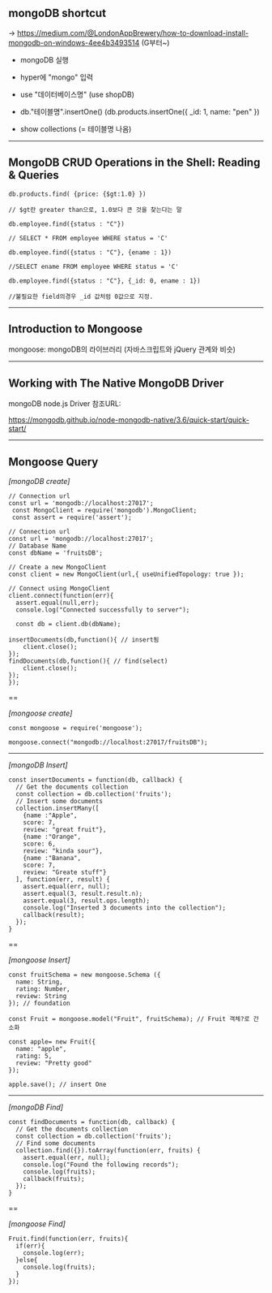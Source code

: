 
## mongoDB shortcut

-> https://medium.com/@LondonAppBrewery/how-to-download-install-mongodb-on-windows-4ee4b3493514 (G부터~)



- mongoDB 실행

- hyper에 "mongo" 입력

- use "데이터베이스명"  (use shopDB)

- db."테이블명".insertOne() (db.products.insertOne({ _id: 1, name: "pen" })

- show collections (= 테이블명 나옴)

-----

## MongoDB CRUD Operations in the Shell: Reading & Queries

```
db.products.find( {price: {$gt:1.0} })

// $gt란 greater than으로, 1.0보다 큰 것을 찾는다는 말
```

```
db.employee.find({status : "C"}) 

// SELECT * FROM employee WHERE status = 'C'
```

```
db.employee.find({status : "C"}, {ename : 1}) 

//SELECT ename FROM employee WHERE status = 'C'
```

```
db.employee.find({status : "C"}, {_id: 0, ename : 1}) 

//불필요한 field의경우 _id 값처럼 0값으로 지정.
```

-----

## Introduction to Mongoose

mongoose: mongoDB의 라이브러리 (자바스크립트와 jQuery 관계와 비슷)

-----

## Working with The Native MongoDB Driver

mongoDB node.js Driver 참조URL: 

https://mongodb.github.io/node-mongodb-native/3.6/quick-start/quick-start/

-----

## Mongoose Query

_[mongoDB create]_
```
// Connection url
const url = 'mongodb://localhost:27017';
 const MongoClient = require('mongodb').MongoClient;
 const assert = require('assert');
 
// Connection url
const url = 'mongodb://localhost:27017';
// Database Name
const dbName = 'fruitsDB';
 
// Create a new MongoClient
const client = new MongoClient(url,{ useUnifiedTopology: true });
 
// Connect using MongoClient
client.connect(function(err){
  assert.equal(null,err);
  console.log("Connected successfully to server");
 
  const db = client.db(dbName);
 
insertDocuments(db,function(){ // insert됨
    client.close();
});
findDocuments(db,function(){ // find(select)
    client.close();
});
});
```
==

_[mongoose create]_

```
const mongoose = require('mongoose');
 
mongoose.connect("mongodb://localhost:27017/fruitsDB");
```
* * *
_[mongoDB Insert]_
```
const insertDocuments = function(db, callback) {
  // Get the documents collection
  const collection = db.collection('fruits');
  // Insert some documents
  collection.insertMany([
    {name :"Apple",
    score: 7,
    review: "great fruit"},
    {name :"Orange",
    score: 6,
    review: "kinda sour"},
    {name :"Banana",
    score: 7,
    review: "Greate stuff"}
  ], function(err, result) {
    assert.equal(err, null);
    assert.equal(3, result.result.n);
    assert.equal(3, result.ops.length);
    console.log("Inserted 3 documents into the collection");
    callback(result);
  });
}
```
==

_[mongoose Insert]_

```
const fruitSchema = new mongoose.Schema ({
  name: String,
  rating: Number,
  review: String
}); // foundation
 
const Fruit = mongoose.model("Fruit", fruitSchema); // Fruit 객체?로 간소화
 
const apple= new Fruit({
  name: "apple",
  rating: 5,
  review: "Pretty good"
});
 
apple.save(); // insert One
```

* * *

_[mongoDB Find]_
```
const findDocuments = function(db, callback) {
  // Get the documents collection
  const collection = db.collection('fruits');
  // Find some documents
  collection.find({}).toArray(function(err, fruits) {
    assert.equal(err, null);
    console.log("Found the following records");
    console.log(fruits);
    callback(fruits);
  });
}
```
==

_[mongoose Find]_
```
Fruit.find(function(err, fruits){
  if(err){
    console.log(err);
  }else{
    console.log(fruits);
  }
});
```


